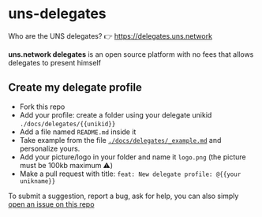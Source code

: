 # uns-delegates
Who are the UNS delegates? 👉 https://delegates.uns.network
 
__uns.network delegates__ is an open source platform with no fees that allows delegates to present himself

## Create my delegate profile
- Fork this repo
- Add your profile: create a folder using your delegate unikid ```./docs/delegates/{{unikid}}```
- Add a file named `README.md` inside it
- Take example from the file [`./docs/delegates/_example.md`](https://github.com/unik-name/uns-delegates-website/blob/master/docs/delegates/_example.md) and personalize yours.
- Add your picture/logo in your folder and name it `logo.png` (the picture must be 100kb maximum ⚠️)
- Make a pull request with title: ```feat: New delegate profile: @{{your unikname}}```

To submit a suggestion, report a bug, ask for help, you can also simply [open an issue on this repo](https://github.com/unik-name/uns-delegates-website/issues/new)
